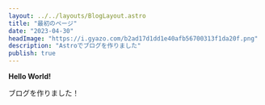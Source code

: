 ```yaml
---
layout: ../../layouts/BlogLayout.astro
title: "最初のページ"
date: "2023-04-30"
headImage: "https://i.gyazo.com/b2ad17d1dd1e40afb56700313f1da20f.png"
description: "Astroでブログを作りました"
publish: true
---
```


**Hello World!**

ブログを作りました！
